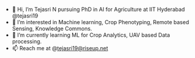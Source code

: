- 👋 Hi, I’m Tejasri N pursuing PhD in AI for Agriculture at IIT Hyderabad @tejasri19
- 👀 I’m interested in Machine learning, Crop Phenotyping, Remote based Sensing, Knowledge Commons.
- 🌱 I’m currently learning ML for Crop Analytics, UAV based Data processing.
- 📫 Reach me at @tejasri19@riseup.net

<!---
tejasri19/tejasri19 is a ✨ special ✨ repository because its `README.md` (this file) appears on your GitHub profile.
You can click the Preview link to take a look at your changes.
--->
